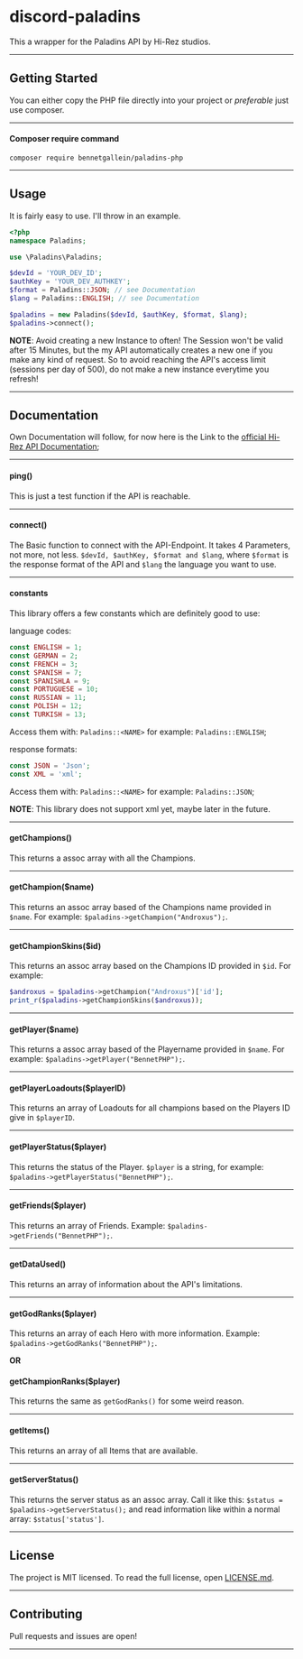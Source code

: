 # discord-paladins

This a wrapper for the Paladins API by Hi-Rez studios.
___
## Getting Started

You can either copy the PHP file directly into your project or _preferable_ just use composer.
___
#### Composer require command
`composer require bennetgallein/paladins-php`
___
## Usage

It is fairly easy to use. I'll throw in an example.

```php
<?php
namespace Paladins;

use \Paladins\Paladins;

$devId = 'YOUR_DEV_ID';
$authKey = 'YOUR_DEV_AUTHKEY';
$format = Paladins::JSON; // see Documentation
$lang = Paladins::ENGLISH; // see Documentation

$paladins = new Paladins($devId, $authKey, $format, $lang);
$paladins->connect();
```
__NOTE__: Avoid creating a new Instance to often! The Session won't be valid after 15 Minutes, but the my API automatically creates a new one if you make any kind of request. So to avoid reaching the API's access limit (sessions per day of 500), do not make a new instance everytime you refresh!
___
## Documentation

Own Documentation will follow, for now here is the Link to the [official Hi-Rez API Documentation](https://docs.google.com/document/d/1OFS-3ocSx-1Rvg4afAnEHlT3917MAK_6eJTR6rzr-BM/edit);
***
#### ping()

This is just a test function if the API is reachable.
___
#### connect()

The Basic function to connect with the API-Endpoint. It takes 4 Parameters, not more, not less.
`$devId, $authKey, $format and $lang`, where `$format` is the response format of the API and `$lang` the language you want to use.
___
#### constants

This library offers a few constants which are definitely good to use:

language codes:
```php
const ENGLISH = 1;
const GERMAN = 2;
const FRENCH = 3;
const SPANISH = 7;
const SPANISHLA = 9;
const PORTUGUESE = 10;
const RUSSIAN = 11;
const POLISH = 12;
const TURKISH = 13;
```
Access them with: `Paladins::<NAME>` for example: `Paladins::ENGLISH`;

response formats:
```php
const JSON = 'Json';
const XML = 'xml';
```
Access them with: `Paladins::<NAME>` for example: `Paladins::JSON`;

__NOTE__: This library does not support xml yet, maybe later in the future.
___
#### getChampions()

This returns a assoc array with all the Champions.
___
#### getChampion($name)

This returns an assoc array based of the Champions name provided in `$name`. For example: `$paladins->getChampion("Androxus");`.
___
#### getChampionSkins($id)

This returns an assoc array based on the Champions ID provided in `$id`. For example:
```php
$androxus = $paladins->getChampion("Androxus")['id'];
print_r($paladins->getChampionSkins($androxus));
```
___
#### getPlayer($name)

This returns a assoc array based of the Playername provided in `$name`. For example: `$paladins->getPlayer("BennetPHP");`.
___
#### getPlayerLoadouts($playerID)

This returns an array of Loadouts for all champions based on the Players ID give in `$playerID`.
___
#### getPlayerStatus($player)

This returns the status of the Player. `$player` is a string, for example: `$paladins->getPlayerStatus("BennetPHP");`.
___
#### getFriends($player)

This returns an array of Friends. Example: `$paladins->getFriends("BennetPHP");`.
___
#### getDataUsed()

This returns an array of information about the API's limitations.
___
#### getGodRanks($player)

This returns an array of each Hero with more information. Example: `$paladins->getGodRanks("BennetPHP");`.

__OR__

#### getChampionRanks($player)

This returns the same as `getGodRanks()` for some weird reason.

___
#### getItems()

This returns an array of all Items that are available.
___
#### getServerStatus()

This returns the server status as an assoc array. Call it like this: `$status = $paladins->getServerStatus();` and read information like within a normal array: `$status['status']`.
___
## License

The project is MIT licensed. To read the full license, open [LICENSE.md](LICENSE.md).
___
## Contributing

Pull requests and issues are open!
___
